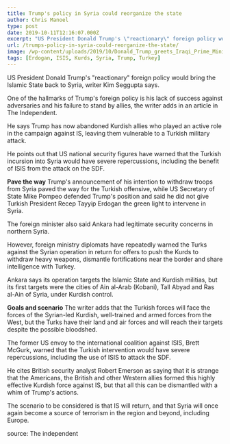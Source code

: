 ```yaml
---
title: Trump's policy in Syria could reorganize the state
author: Chris Manoel
type: post
date: 2019-10-11T12:16:07.000Z
excerpt: "US President Donald Trump's \"reactionary\" foreign policy would bring the Islamic State back to Syria, writer Kim Seggupta says.\n"
url: /trumps-policy-in-syria-could-reorganize-the-state/
image: /wp-content/uploads/2019/10/Donald_Trump_greets_Iraqi_Prime_Minister_Haider_al-Abadi_March_2017.jpg
tags: [Erdogan, ISIS, Kurds, Syria, Trump, Turkey]
---
```


US President Donald Trump's "reactionary" foreign policy would bring the Islamic State back to Syria, writer Kim Seggupta says.

One of the hallmarks of Trump's foreign policy is his lack of success against adversaries and his failure to stand by allies, the writer adds in an article in The Independent.

He says Trump has now abandoned Kurdish allies who played an active role in the campaign against IS, leaving them vulnerable to a Turkish military attack.

He points out that US national security figures have warned that the Turkish incursion into Syria would have severe repercussions, including the benefit of ISIS from the attack on the SDF.

**Pave the way** Trump's announcement of his intention to withdraw troops from Syria paved the way for the Turkish offensive, while US Secretary of State Mike Pompeo defended Trump's position and said he did not give Turkish President Recep Tayyip Erdogan the green light to intervene in Syria.

The foreign minister also said Ankara had legitimate security concerns in northern Syria.

However, foreign ministry diplomats have repeatedly warned the Turks against the Syrian operation in return for offers to push the Kurds to withdraw heavy weapons, dismantle fortifications near the border and share intelligence with Turkey.

Ankara says its operation targets the Islamic State and Kurdish militias, but its first targets were the cities of Ain al-Arab (Kobani), Tall Abyad and Ras al-Ain of Syria, under Kurdish control.

**Goals and scenario** The writer adds that the Turkish forces will face the forces of the Syrian-led Kurdish, well-trained and armed forces from the West, but the Turks have their land and air forces and will reach their targets despite the possible bloodshed.

The former US envoy to the international coalition against ISIS, Brett McGurk, warned that the Turkish intervention would have severe repercussions, including the use of ISIS to attack the SDF.

He cites British security analyst Robert Emerson as saying that it is strange that the Americans, the British and other Western allies formed this highly effective Kurdish force against IS, but that all this can be dismantled with a whim of Trump's actions.

The scenario to be considered is that IS will return, and that Syria will once again become a source of terrorism in the region and beyond, including Europe.

source: The independent
